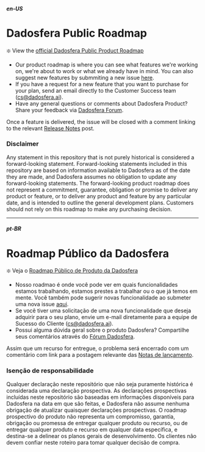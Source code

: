 ##### en-US
# Dadosfera Public Roadmap

:sparkle: View the [official Dadosfera Public Product Roadmap](https://roadmap.dadosfera.ai)

* Our product roadmap is where you can see what features we're working on, we're about to work or what we already have in mind. You can also suggest new features by submmiting a new issue [here](https://github.com/dadosfera/public-roadmap/issues).
* If you have a request for a new feature that you want to purchase for your plan, send an email directly to the Customer Success team (cs@dadosfera.ai).
* Have any general questions or comments about Dadosfera Product? Share your feedback via [Dadosfera Forum](https://docs.dadosfera.ai/discuss). 

Once a feature is delivered, the issue will be closed with a comment linking to the relevant [Release Notes](https://docs.dadosfera.ai/changelog) post.

### Disclaimer 
Any statement in this repository that is not purely historical is considered a forward-looking statement. Forward-looking statements included in this repository are based on information available to Dadosfera as of the date they are made, and Dadosfera assumes no obligation to update any forward-looking statements. The forward-looking product roadmap does not represent a commitment, guarantee, obligation or promise to deliver any product or feature, or to deliver any product and feature by any particular date, and is intended to outline the general development plans. Customers should not rely on this roadmap to make any purchasing decision.


------------------------------------------------

##### pt-BR
# Roadmap Público da Dadosfera

:sparkle: Veja o [Roadmap Público de Produto da Dadosfera](https://roadmap.dadosfera.ai)

* Nosso roadmao é onde você pode ver em quais funcionalidades estamos trabalhando, estamos prestes a trabalhar ou o que já temos em mente. Você também pode sugerir novas funcionalidade ao submeter uma nova issue [aqui](https://github.com/dadosfera/public-roadmap/issues).
* Se você tiver uma solicitação de uma nova funcionalidade que deseja adquirir para o seu plano, envie um e-mail diretamente para a equipe de Sucesso do Cliente (cs@dadosfera.ai).
* Possui alguma dúvida geral sobre o produto Dadosfera? Compartilhe seus comentários através do [Fórum Dadosfera](https://docs.dadosfera.ai/discuss).

Assim que um recurso for entregue, o problema será encerrado com um comentário com link para a postagem relevante das [Notas de lançamento](https://docs.dadosfera.ai/changelog).

### Isenção de responsabilidade
Qualquer declaração neste repositório que não seja puramente histórica é considerada uma declaração prospectiva. As declarações prospectivas incluídas neste repositório são baseadas em informações disponíveis para Dadosfera na data em que são feitas, e Dadosfera não assume nenhuma obrigação de atualizar quaisquer declarações prospectivas. O roadmap prospectivo do produto não representa um compromisso, garantia, obrigação ou promessa de entregar qualquer produto ou recurso, ou de entregar qualquer produto e recurso em qualquer data específica, e destina-se a delinear os planos gerais de desenvolvimento. Os clientes não devem confiar neste roteiro para tomar qualquer decisão de compra.
